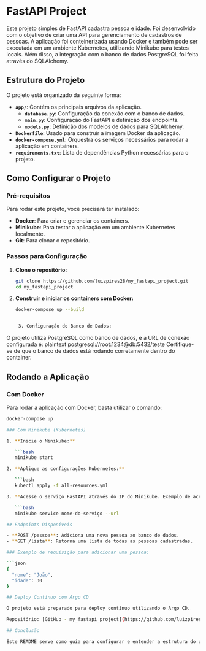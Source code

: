 # FastAPI Project

Este projeto simples de FastAPI cadastra pessoa e idade. Foi desenvolvido com o objetivo de criar uma API para gerenciamento de cadastros de pessoas. A aplicação foi conteinerizada usando Docker e também pode ser executada em um ambiente Kubernetes, utilizando Minikube para testes locais. Além disso, a integração com o banco de dados PostgreSQL foi feita através do SQLAlchemy.

## Estrutura do Projeto

O projeto está organizado da seguinte forma:

- **`app/`**: Contém os principais arquivos da aplicação.
  - **`database.py`**: Configuração da conexão com o banco de dados.
  - **`main.py`**: Configuração do FastAPI e definição dos endpoints.
  - **`models.py`**: Definição dos modelos de dados para SQLAlchemy.
- **`Dockerfile`**: Usado para construir a imagem Docker da aplicação.
- **`docker-compose.yml`**: Orquestra os serviços necessários para rodar a aplicação em containers.
- **`requirements.txt`**: Lista de dependências Python necessárias para o projeto.

## Como Configurar o Projeto

### Pré-requisitos

Para rodar este projeto, você precisará ter instalado:

- **Docker**: Para criar e gerenciar os containers.
- **Minikube**: Para testar a aplicação em um ambiente Kubernetes localmente.
- **Git**: Para clonar o repositório.

### Passos para Configuração

1. **Clone o repositório:**

   ```bash
   git clone https://github.com/luizpires28/my_fastapi_project.git
   cd my_fastapi_project

2. **Construir e iniciar os containers com Docker:**

   ```bash
   docker-compose up --build


    3. Configuração do Banco de Dados:
O projeto utiliza PostgreSQL como banco de dados, e a URL de conexão configurada é: plaintext
postgresql://root:1234@db:5432/teste
Certifique-se de que o banco de dados está rodando corretamente dentro do container.

## Rodando a Aplicação

### Com Docker

Para rodar a aplicação com Docker, basta utilizar o comando:

```bash
docker-compose up

### Com Minikube (Kubernetes)

1. **Inicie o Minikube:**

   ```bash
   minikube start

2. **Aplique as configurações Kubernetes:**

   ```bash
   kubectl apply -f all-resources.yml

3. **Acesse o serviço FastAPI através do IP do Minikube. Exemplo de acesso:**

   ```bash
   minikube service nome-do-serviço --url

## Endpoints Disponíveis

- **POST /pessoa**: Adiciona uma nova pessoa ao banco de dados.
- **GET /lista**: Retorna uma lista de todas as pessoas cadastradas.

### Exemplo de requisição para adicionar uma pessoa:

```json
{
  "nome": "João",
  "idade": 30
}

## Deploy Contínuo com Argo CD

O projeto está preparado para deploy contínuo utilizando o Argo CD.

Repositório: [GitHub - my_fastapi_project](https://github.com/luizpires28/my_fastapi_project)

## Conclusão

Este README serve como guia para configurar e entender a estrutura do projeto. Com as instruções acima, é possível rodar a aplicação tanto em ambiente local quanto em um cluster Kubernetes.
